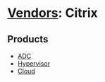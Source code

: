 # [Vendors](README.md): Citrix

## Products

- [ADC](../products/d3606245-76d3-4173-a2fe-832c0e71b0f9.md)
- [Hypervisor](../products/6751ee25-4ef9-4f9f-9c8b-c39668856994.md)
- [Cloud](../products/afb6e550-1dfd-4934-b369-e2587c447b09.md)
